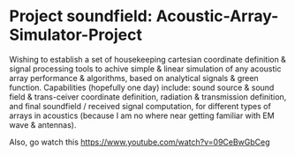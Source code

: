 # Project soundfield: Acoustic-Array-Simulator-Project
Wishing to establish a set of housekeeping cartesian coordinate definition & signal processing tools to achive simple & linear simulation of any acoustic array performance & algorithms, based on analytical signals & green function.
Capabilities (hopefully one day) include: sound source & sound field & trans-ceiver coordinate definition, radiation & transmission definition, and final soundfield / received signal computation, for different types of arrays in acoustics (because I am no where near getting familiar with EM wave & antennas).

Also, go watch this https://www.youtube.com/watch?v=09CeBwGbCeg
